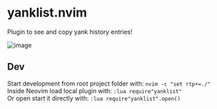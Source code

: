# yanklist.nvim

Plugin to see and copy yank history entries!

![image](https://user-images.githubusercontent.com/66632359/236634358-e0ac7f6d-19ed-495b-b5b2-88223e189588.png)


## Dev

Start development from root project folder with:
`nvim -c "set rtp+=./"`
<br>
Inside Neovim load local plugin with:
`:lua require"yanklist"`
<br>
Or open start it directly with:
`:lua require"yanklist".open()`
